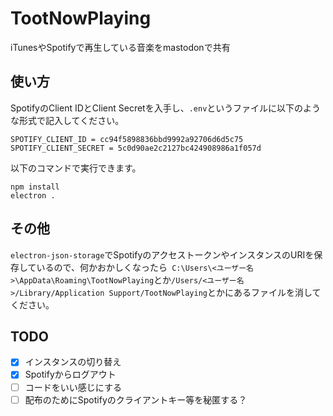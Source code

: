 # TootNowPlaying
iTunesやSpotifyで再生している音楽をmastodonで共有

## 使い方
SpotifyのClient IDとClient Secretを入手し、`.env`というファイルに以下のような形式で記入してください。
```
SPOTIFY_CLIENT_ID = cc94f5898836bbd9992a92706d6d5c75
SPOTIFY_CLIENT_SECRET = 5c0d90ae2c2127bc424908986a1f057d
```

以下のコマンドで実行できます。

```
npm install
electron .
```

## その他
`electron-json-storage`でSpotifyのアクセストークンやインスタンスのURIを保存しているので、何かおかしくなったら` C:\Users\<ユーザー名>\AppData\Roaming\TootNowPlaying`とか`/Users/<ユーザー名>/Library/Application Support/TootNowPlaying`とかにあるファイルを消してください。

## TODO
- [x] インスタンスの切り替え
- [x] Spotifyからログアウト
- [ ] コードをいい感じにする
- [ ] 配布のためにSpotifyのクライアントキー等を秘匿する？
